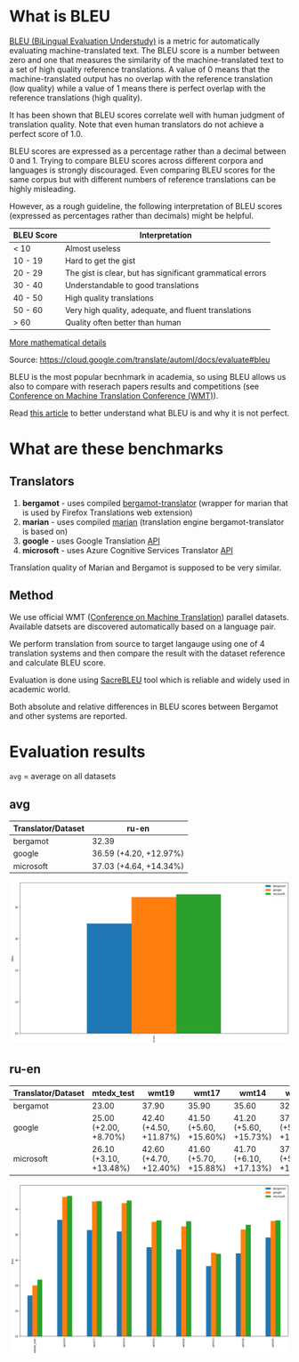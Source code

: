# What is BLEU

[BLEU (BiLingual Evaluation Understudy)](https://en.wikipedia.org/wiki/BLEU) is a metric for automatically evaluating machine-translated text. The BLEU score is a number between zero and one that measures the similarity of the machine-translated text to a set of high quality reference translations. A value of 0 means that the machine-translated output has no overlap with the reference translation (low quality) while a value of 1 means there is perfect overlap with the reference translations (high quality).

It has been shown that BLEU scores correlate well with human judgment of translation quality. Note that even human translators do not achieve a perfect score of 1.0.

BLEU scores are expressed as a percentage rather than a decimal between 0 and 1.
Trying to compare BLEU scores across different corpora and languages is strongly discouraged. Even comparing BLEU scores for the same corpus but with different numbers of reference translations can be highly misleading.

However, as a rough guideline, the following interpretation of BLEU scores (expressed as percentages rather than decimals) might be helpful.

BLEU Score |	Interpretation
--- | ---
< 10 |	Almost useless
10 - 19 |	Hard to get the gist
20 - 29 |	The gist is clear, but has significant grammatical errors
30 - 40 |	Understandable to good translations
40 - 50 |	High quality translations
50 - 60 |	Very high quality, adequate, and fluent translations
\> 60 |	Quality often better than human

[More mathematical details](https://cloud.google.com/translate/automl/docs/evaluate#the_mathematical_details)

Source: https://cloud.google.com/translate/automl/docs/evaluate#bleu


BLEU is the most popular becnhmark in academia, so using BLEU allows us also to compare with reserach papers results and competitions (see [Conference on Machine Translation Conference (WMT)](http://statmt.org/wmt21/)).

Read [this article](https://www.rws.com/blog/understanding-mt-quality-bleu-scores/) to better understand what BLEU is and why it is not perfect.

# What are these benchmarks

## Translators

1. **bergamot** - uses compiled  [bergamot-translator](https://github.com/mozilla/bergamot-translator)  (wrapper for marian that is used by Firefox Translations web extension)
2. **marian** - uses compiled [marian](https://github.com/marian-nmt/marian-dev) (translation engine bergamot-translator is based on)
3. **google** - uses Google Translation [API](https://cloud.google.com/translate)
4. **microsoft** - uses Azure Cognitive Services Translator [API](https://azure.microsoft.com/en-us/services/cognitive-services/translator/)

Translation quality of Marian and Bergamot is supposed to be very similar.

## Method

We use official WMT ([Conference on Machine Translation](http://statmt.org/wmt21/)) parallel datasets. Available datsets are discovered automatically based on a language pair.

We perform translation from source to target langauge using one of 4 translation systems and then compare the result with the dataset reference and calculate BLEU score.

Evaluation is done using [SacreBLEU](https://github.com/mjpost/sacrebleu) tool which is reliable and widely used in academic world.

Both absolute and relative differences in BLEU scores between Bergamot and other systems are reported.

# Evaluation results

`avg` = average on all datasets



## avg

| Translator/Dataset | ru-en |
| --- | --- |
| bergamot | 32.39 |
| google | 36.59 (+4.20, +12.97%) |
| microsoft | 37.03 (+4.64, +14.34%) |

![Results](img/avg.png)

## ru-en

| Translator/Dataset | mtedx_test | wmt19 | wmt17 | wmt14 | wmt15 | wmt16 | wmt13 | wmt18 | wmt20 |
| --- | --- | --- | --- | --- | --- | --- | --- | --- | --- |
| bergamot | 23.00 | 37.90 | 35.90 | 35.60 | 32.50 | 32.10 | 28.80 | 31.30 | 34.40 |
| google | 25.00 (+2.00, +8.70%) | 42.40 (+4.50, +11.87%) | 41.50 (+5.60, +15.60%) | 41.20 (+5.60, +15.73%) | 37.50 (+5.00, +15.38%) | 36.60 (+4.50, +14.02%) | 31.40 (+2.60, +9.03%) | 36.00 (+4.70, +15.02%) | 37.70 (+3.30, +9.59%) |
| microsoft | 26.10 (+3.10, +13.48%) | 42.60 (+4.70, +12.40%) | 41.60 (+5.70, +15.88%) | 41.70 (+6.10, +17.13%) | 37.80 (+5.30, +16.31%) | 37.60 (+5.50, +17.13%) | 31.20 (+2.40, +8.33%) | 36.90 (+5.60, +17.89%) | 37.80 (+3.40, +9.88%) |

![Results](img/ru-en.png)